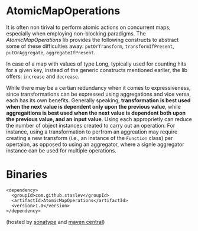 AtomicMapOperations
===================
It is often non tirival to perform atomic actions on concurrent maps, especially when employing non-blocking paradigms. The *AtomicMapOperations* lib provides the following constructs to abstract some of these difficulties away: <code>putOrTransform</code>, <code>transformIfPresent</code>, <code>putOrAggregate</code>, <code>aggregateIfPresent</code>. 

In case of a map with values of type Long, typically used for counting hits for a given key, instead of the generic constructs mentioned earlier, the lib offers: <code>increase</code> and <code>decrease</code>.

While there may be a certian redundancy when it comes to expressiveness, since transformations can be expressed using aggregations and vice versa, each has its own benefits. Generally speaking, **transformation is best used when the next value is dependent only upon the previous value**, while **aggregaitions is best used when the next value is dependent both upon the previous value, and an input value**. Using each approprietly can reduce the number of object instances created to carry out an operation. For instance, using a transformation to perfrom an aggreation may require creating a new transform (i.e., an instance of the <code>Function</code> class) per opertaion, as opposed to using an aggregator, where a signle aggregator instance can be used for multiple operations.

Binaries
=========
    <dependency>
      <groupId>com.github.staslev</groupId>
      <artifactId>AtomicMapOperations</artifactId>
      <version>1.0</version>
    </dependency>

(hosted by [sonatype](https://oss.sonatype.org/content/repositories/releases/) and [maven central](http://search.maven.org/))
